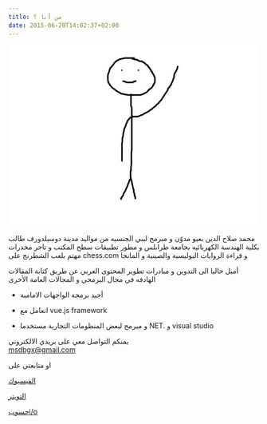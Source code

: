 ```yaml
---
title: من أنا ؟
date: 2015-06-20T14:02:37+02:00
---
```


![drawing](about.jpg)

محمد صلاح الدين بعيو مدوّن و مبرمج ليبي الجنسيه من مواليد مدينة دوسيلدورف طالب بكلية الهندسة الكهربائيه بجامعة طرابلس و مطور تطبيقات سطح المكتب و تاجر مخدرات   
مهتم بلعب الشطرنج على chess.com و قراءة الروايات البوليسية والصينية و المانجا   

أميل حاليا الى التدوين و مبادرات تطوير المحتوى العربي عن طريق كتابة المقالات الهادفه في مجال البرمجي و المجالات العامة الأخرى 


*  أجيد برمجة الواجهات الامامية

*  اتعامل مع vue.js framework  

*  و مبرمج لبعض المنظومات التجارية مستخدما NET.  و visual studio


يمنكم التواصل معي على بريدي الالكتروني   
msdbgx@gmail.com

او متابعتي  على 

[الفيسبوك](https://www.facebook.com/medo.bayou)

[التويتر](https://twitter.com/medobaayou)

[حسوبi/o](https://io.hsoub.com/u/medo-baayou)

